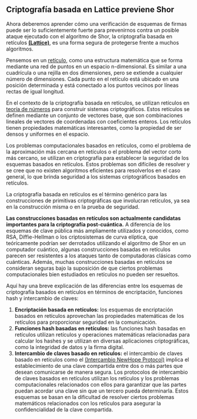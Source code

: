 ## Criptografía basada en Lattice previene Shor
Ahora deberemos aprender cómo una verificación de esquemas de firmas puede ser lo suficientemente fuerte para prevenirnos contra un posible ataque ejecutado con el algoritmo de Shor, la criptografía basada en retículos [**(Lattice)**](https://es.wikipedia.org/wiki/Criptograf%C3%ADa_basada_en_ret%C3%ADculos), es una forma segura de protegerse frente a muchos algoritmos.

Pensemos en un [retículo](https://es.wikipedia.org/wiki/Red_(grupo)), como una estructura matemática que se forma mediante una red de puntos en un espacio n-dimensional. Es similar a una cuadrícula o una rejilla en dos dimensiones, pero se extiende a cualquier número de dimensiones. Cada punto en el retículo está ubicado en una posición determinada y está conectado a los puntos vecinos por líneas rectas de igual longitud.

En el contexto de la criptografía basada en retículos, se utilizan retículos en [teoría de números](https://es.wikipedia.org/wiki/Teor%C3%ADa_de_n%C3%BAmeros) para construir sistemas criptográficos. Estos retículos se definen mediante un conjunto de vectores base, que son combinaciones lineales de vectores de coordenadas con coeficientes enteros. Los retículos tienen propiedades matemáticas interesantes, como la propiedad de ser densos y uniformes en el espacio.

Los problemas computacionales basados en retículos, como el problema de la aproximación más cercana en retículos o el problema del vector corto más cercano, se utilizan en criptografía para establecer la seguridad de los esquemas basados en retículos. Estos problemas son difíciles de resolver y se cree que no existen algoritmos eficientes para resolverlos en el caso general, lo que brinda seguridad a los sistemas criptográficos basados en retículos.

La criptografía basada en retículos es el término genérico para las construcciones de primitivas criptográficas que involucran retículos, ya sea en la construcción misma o en la prueba de seguridad.

**Las construcciones basadas en retículos son actualmente candidatas importantes para la criptografía post-cuántica.** A diferencia de los esquemas de clave pública más ampliamente utilizados y conocidos, como RSA, Diffie-Hellman o los criptosistemas de curva elíptica, que teóricamente podrían ser derrotados utilizando el algoritmo de Shor en un computador cuántico, algunas construcciones basadas en retículos parecen ser resistentes a los ataques tanto de computadoras clásicas como cuánticas. Además, muchas construcciones basadas en retículos se consideran seguras bajo la suposición de que ciertos problemas computacionales bien estudiados en retículos no pueden ser resueltos.

Aquí hay una breve explicación de las diferencias entre los esquemas de criptografía basados en retículos en términos de encriptación, funciones hash y intercambio de claves:

1. **Encriptación basada en retículos:** los esquemas de encriptación basados en retículos aprovechan las propiedades matemáticas de los retículos para proporcionar seguridad en la comunicación.
2. **Funciones hash basadas en retículos:** las funciones hash basadas en retículos utilizan retículos y operaciones matemáticas relacionadas para calcular los hashes y se utilizan en diversas aplicaciones criptográficas, como la integridad de datos y la firma digital.
3. **Intercambio de claves basado en retículos:** el intercambio de claves basado en retículos como el [(Intercambio NewHope Protocol)](https://newhopecrypto.org/) implica el establecimiento de una clave compartida entre dos o más partes que desean comunicarse de manera segura. Los protocolos de intercambio de claves basados en retículos utilizan los retículos y los problemas computacionales relacionados con ellos para garantizar que las partes puedan acordar una clave sin que un tercero pueda determinarla. Estos esquemas se basan en la dificultad de resolver ciertos problemas matemáticos relacionados con los retículos para asegurar la confidencialidad de la clave compartida.

